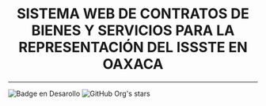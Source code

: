 
<h1 align="center"> SISTEMA WEB DE CONTRATOS DE BIENES Y SERVICIOS PARA LA REPRESENTACIÓN DEL ISSSTE EN OAXACA  </h1>

<hr>

   ![Badge en Desarollo](https://img.shields.io/badge/STATUS-EN%20DESAROLLO-green)
   ![GitHub Org's stars](https://img.shields.io/github/stars/camilafernanda?style=social)

